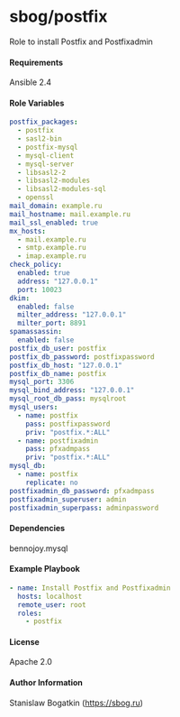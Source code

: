 sbog/postfix
============

Role to install Postfix and Postfixadmin

#### Requirements

Ansible 2.4

#### Role Variables

```yaml
postfix_packages:
  - postfix
  - sasl2-bin
  - postfix-mysql
  - mysql-client
  - mysql-server
  - libsasl2-2
  - libsasl2-modules
  - libsasl2-modules-sql
  - openssl
mail_domain: example.ru
mail_hostname: mail.example.ru
mail_ssl_enabled: true
mx_hosts:
  - mail.example.ru
  - smtp.example.ru
  - imap.example.ru
check_policy:
  enabled: true
  address: "127.0.0.1"
  port: 10023
dkim:
  enabled: false
  milter_address: "127.0.0.1"
  milter_port: 8891
spamassassin:
  enabled: false
postfix_db_user: postfix
postfix_db_password: postfixpassword
postfix_db_host: "127.0.0.1"
postfix_db_name: postfix
mysql_port: 3306
mysql_bind_address: "127.0.0.1"
mysql_root_db_pass: mysqlroot
mysql_users:
  - name: postfix
    pass: postfixpassword
    priv: "postfix.*:ALL"
  - name: postfixadmin
    pass: pfxadmpass
    priv: "postfix.*:ALL"
mysql_db:
  - name: postfix
    replicate: no
postfixadmin_db_password: pfxadmpass
postfixadmin_superuser: admin
postfixadmin_superpass: adminpassword
```

#### Dependencies

bennojoy.mysql

#### Example Playbook

```yaml
- name: Install Postfix and Postfixadmin
  hosts: localhost
  remote_user: root
  roles:
    - postfix
```

#### License

Apache 2.0

#### Author Information

Stanislaw Bogatkin (https://sbog.ru)
